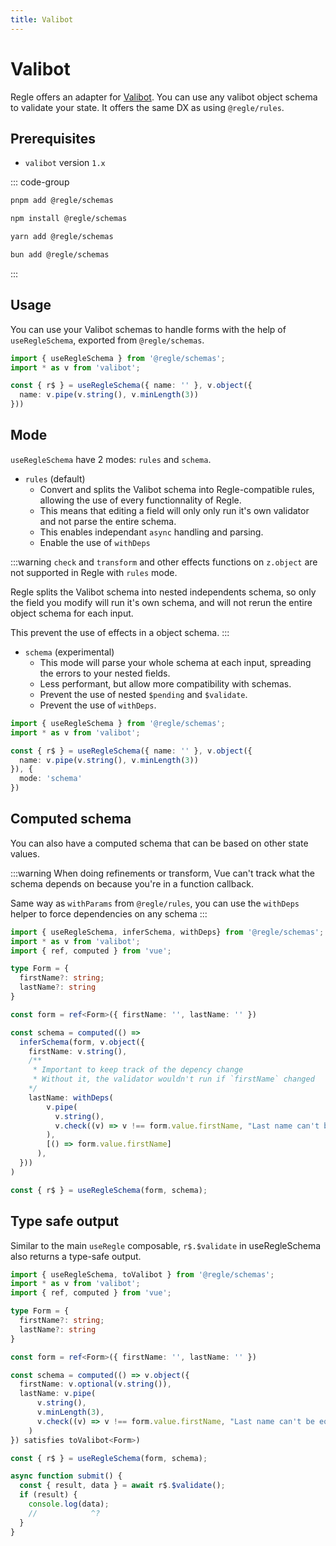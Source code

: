 ```yaml
---
title: Valibot
---
```


<script setup>
import QuickUsage from '../parts/components/valibot/QuickUsage.vue';
import ComputedSchema from '../parts/components/valibot/ComputedSchema.vue';
</script>

# Valibot <span data-title="valibot"></span>

Regle offers an adapter for [Valibot](https://valibot.dev/). You can use any valibot object schema to validate your state. It offers the same DX as using `@regle/rules`.

## Prerequisites

- `valibot` version `1.x`

::: code-group
```sh [pnpm]
pnpm add @regle/schemas
```

```sh [npm]
npm install @regle/schemas
```

```sh [yarn]
yarn add @regle/schemas
```

```sh [bun]
bun add @regle/schemas
```
:::



## Usage


You can use your Valibot schemas to handle forms with the help of `useRegleSchema`, exported from `@regle/schemas`.

```ts twoslash
import { useRegleSchema } from '@regle/schemas';
import * as v from 'valibot';

const { r$ } = useRegleSchema({ name: '' }, v.object({
  name: v.pipe(v.string(), v.minLength(3))
}))
```

<QuickUsage />

## Mode

`useRegleSchema` have 2 modes: `rules` and `schema`.

- `rules` (default)
  - Convert and splits the Valibot schema into Regle-compatible rules, allowing the use of every functionnality of Regle.
  - This means that editing a field will only only run it's own validator and not parse the entire schema.
  - This enables independant `async` handling and parsing.
  - Enable the use of `withDeps`

:::warning
`check` and `transform` and other effects functions on `z.object` are not supported in Regle with `rules` mode.

Regle splits the Valibot schema into nested independents schema, so only the field you modify will run it's own schema, and will not rerun the entire object schema for each input.

This prevent the use of effects in a object schema.
:::

- `schema` (experimental)
  - This mode will parse your whole schema at each input, spreading the errors to your nested fields.
  - Less performant, but allow more compatibility with schemas.
  - Prevent the use of nested `$pending` and `$validate`.
  - Prevent the use of `withDeps`.

```ts twoslash
import { useRegleSchema } from '@regle/schemas';
import * as v from 'valibot';

const { r$ } = useRegleSchema({ name: '' }, v.object({
  name: v.pipe(v.string(), v.minLength(3))
}), {
  mode: 'schema'
})
```




## Computed schema

You can also have a computed schema that can be based on other state values.

:::warning
When doing refinements or transform, Vue can't track what the schema depends on because you're in a function callback. 

Same way as `withParams` from `@regle/rules`, you can use the `withDeps` helper to force dependencies on any schema
:::

```ts twoslash
import { useRegleSchema, inferSchema, withDeps} from '@regle/schemas';
import * as v from 'valibot';
import { ref, computed } from 'vue';

type Form = {
  firstName?: string;
  lastName?: string
}

const form = ref<Form>({ firstName: '', lastName: '' })

const schema = computed(() => 
  inferSchema(form, v.object({
    firstName: v.string(),
    /** 
     * Important to keep track of the depency change
     * Without it, the validator wouldn't run if `firstName` changed
    */
    lastName: withDeps(
        v.pipe(
          v.string(),
          v.check((v) => v !== form.value.firstName, "Last name can't be equal to first name")
        ),
        [() => form.value.firstName]
      ),
  }))
)

const { r$ } = useRegleSchema(form, schema);

```

<ComputedSchema />


## Type safe output

Similar to the main `useRegle` composable, `r$.$validate` in useRegleSchema also returns a type-safe output.

```ts twoslash
import { useRegleSchema, toValibot } from '@regle/schemas';
import * as v from 'valibot';
import { ref, computed } from 'vue';

type Form = {
  firstName?: string;
  lastName?: string
}

const form = ref<Form>({ firstName: '', lastName: '' })

const schema = computed(() => v.object({
  firstName: v.optional(v.string()),
  lastName: v.pipe(
      v.string(),
      v.minLength(3),
      v.check((v) => v !== form.value.firstName, "Last name can't be equal to first name")
    )
}) satisfies toValibot<Form>)

const { r$ } = useRegleSchema(form, schema);

async function submit() {
  const { result, data } = await r$.$validate();
  if (result) {
    console.log(data);
    //            ^?
  }
}

```

